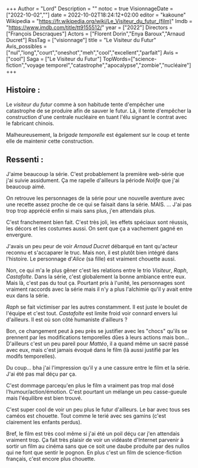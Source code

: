 +++
Author = "Lord"
Description = ""
notoc = true
VisionnageDate = ["2022-10-02",""]
date = 2022-10-02T18:24:12+02:00
editor = "kakoune"
Wikipedia = "https://fr.wikipedia.org/wiki/Le_Visiteur_du_futur_(film)"
Imdb = "https://www.imdb.com/title/tt9155512/"
year = ["2022"]
Directors = ["François Descraques"]
Actors = ["Florent Dorin","Enya Baroux","Arnaud Ducret"]
RssTag = ["visionnage"]
title = "Le Visiteur du Futur"
Avis_possibles = ["nul","long","court","oneshot","meh","cool","excellent","parfait"]
Avis = ["cool"] 
Saga = ["Le Visiteur du Futur"]
TopWords=["science-fiction","voyage temporel","catastrophe","apocalypse","zombie","nucléaire"]
+++
## Histoire :
Le *visiteur du futur* comme à son habitude tente d'empêcher une catastrophe de se produire afin de sauver le futur.
Là, il tente d'empêcher la construction d'une centrale nucléaire en tuant l'élu signant le contrat avec le fabricant chinois.

Malheureusement, la *brigade temporelle* est également sur le coup et tente elle de maintenir cette construction.

## Ressenti :
J'aime beaucoup la série.
C'est probablement la première web-série que j'ai suivie assidument.
Ça me rapelle d'ailleurs la période *Nolife* que j'ai beaucoup aimé.

On retrouve les personnages de la série pour une nouvelle aventure avec une recette assez proche de ce qui se faisait dans la série.
MAIS.
…
J'ai pas trop trop apprécié enfin si mais sans plus, j'en attendais plus.

C'est franchement bien fait.
C'est très joli, les effets spéciaux sont réussis, les décors et les costumes aussi.
On sent que ça a vachement gagné en envergure.

J'avais un peu peur de voir *Arnaud Ducret* débarqué en tant qu'acteur reconnu et s'accaparer le truc.
Mais non, il est plutôt bien intégré dans l'histoire.
Le personnage d'*Alice* (sa fille) est vraiment chouette aussi.

Non, ce qui m'a le plus gêner c'est les relations entre le trio *Visiteur*, *Raph*, *Castafolte*.
Dans la série, c'est globalement la bonne ambiance entre eux.
Mais là, c'est pas du tout ça.
Pourtant pris à l'unité, les personnages sont vraiment raccords avec la série mais il n'y a plus l'alchimie qu'il y avait entre eux dans la série.

*Raph* se fait victimiser par les autres constamment.
Il est juste le boulet de l'équipe et c'est tout.
*Castafolte* est limite froid voir connard envers lui d'ailleurs.
Il est où son côté humaniste d'ailleurs ?

Bon, ce changement peut à peu près se justifier avec les "chocs" qu'ils se prennent par les modifications temporelles dûes à leurs actions mais bon…
D'ailleurs c'est un peu pareil pour *Mattéo*, il a quand même un sacré passé avec eux, mais c'est jamais évoqué dans le film (là aussi justifié par les modifs temporelles).

Du coup… bha j'ai l'impression qu'il y a une cassure entre le film et la série.
J'ai été pas mal déçu par ça.

C'est dommage parcequ'en plus le film a vraiment pas trop mal dosé l'humour/action/émotion.
C'est pourtant un mélange un peu casse-gueule mais l'équilibre est bien trouvé.

C'est super cool de voir un peu plus le futur d'ailleurs.
Le bar avec tous ses caméos est chouette.
Tout comme le terié avec ses gamins (c'est clairement les enfants perdus).

Bref, le film est très cool même si j'ai été un poil déçu car j'en attendais vraiment trop.
Ça fait très plaisir de voir un vidéaste d'Internet parvenir à sortir un film au cinéma sans que ce soit une daube produite par des nullos qui ne font que sentir le pognon.
En plus c'est un film de science-fiction français, c'est encore plus chouette.


